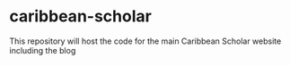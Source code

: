 # caribbean-scholar
This repository will host the code for the main Caribbean Scholar website including the blog
